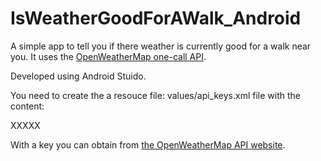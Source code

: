 # IsWeatherGoodForAWalk_Android

A simple app to tell you if there weather is currently good for a walk near you. It uses the [OpenWeatherMap one-call API](https://openweathermap.org/api/one-call-api).

Developed using Android Stuido.

You need to create the a resouce file: values/api_keys.xml file with the content:

<?xml version="1.0" encoding="utf-8"?>
<resources>
    <string name="OPEN_WEATHER_API_KEY">XXXXX</string>
</resources>

With a key you can obtain from [the OpenWeatherMap API website](https://openweathermap.org/appid).
